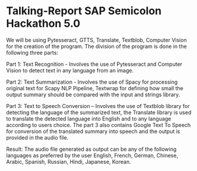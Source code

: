 # Talking-Report SAP Semicolon Hackathon 5.0
We will be using Pytesseract, GTTS, Translate, Textblob, Computer Vision for the creation of the program. 
The division of the program is done in the following three parts:

Part 1:
Text Recognition - Involves the use of Pytesseract and Computer Vision to detect text in any language from an image.

Part 2:
Text Summarization - Involves the use of Spacy for processing original text for Scapy NLP Pipeline,
Textwrap for defining how small the output summary should be compared with the input and strings library.

Part 3:
Text to Speech Conversion – Involves the use of Textblob library for detecting the language of the summarized text,
the Translate library is used to translate the detected language into English and to any language according to users choice. 
The part 3 also contains Google Text To Speech for conversion of the translated summary into speech and the output is provided in the audio file.

Result:
The audio file generated as output can be any of the following languages as preferred by the 
user English, French, German, Chinese, Arabic, Spanish, Russian, Hindi, Japanese, Korean.
